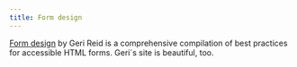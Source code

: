 ```yaml
---
title: Form design
---
```

[Form design](https://www.gerireid.com/forms.html) by Geri Reid is a comprehensive compilation of best practices for accessible HTML forms. Geri´s site is beautiful, too.
